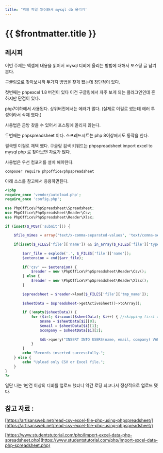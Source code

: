 ```yaml
---
title: '엑셀 파일 읽어와서 mysql db 올리기'
---
```


# {{ $frontmatter.title }}


## 레시피  

이번 주제는 엑셀에 내용을 읽어서 mysql 디비에 올리는 방법에 대해서 포스팅 글 남겨본다.


구글링으로 찾아보니까 두가지 방법을 찾게 됐는데 장단점이 있다.

첫번째는 phpexcel 1.8 버전이 있다 이건 구글링에서 자주 보게 되는 플러그인인데 흔하지만 단점이 있다.

php7이하에서 사용된다. 상위버전에서는 에러가 많다. (실제로 이걸로 썼는데 에러 투성이라서 삭제 했다.)

사용법은 금방 찾을 수 있어서 포스팅에 올리지 않는다. 

  

두번째는 phpspreadsheet 이다. 스프레드시트는 php 8이상에서도 동작을 한다.

결국엔  이걸로 채택 했다. 구글링 검색 키워드는 phpspreadsheet import excel to mysql php 로 찾아보면 자료가 많다.

 

사용법은 우선 컴포저를 설치 해야한다.

```base
composer require phpoffice/phpspreadsheet
```

아래 소스를 참고해서 응용하면된다. 

```php
<?php
require_once 'vendor/autoload.php';
require_once 'config.php';
   
use PhpOffice\PhpSpreadsheet\Spreadsheet;
use PhpOffice\PhpSpreadsheet\Reader\Csv;
use PhpOffice\PhpSpreadsheet\Reader\Xlsx;
   
if (isset($_POST['submit'])) {
   
    $file_mimes = array('text/x-comma-separated-values', 'text/comma-separated-values', 'application/octet-stream', 'application/vnd.ms-excel', 'application/x-csv', 'text/x-csv', 'text/csv', 'application/csv', 'application/excel', 'application/vnd.msexcel', 'text/plain', 'application/vnd.openxmlformats-officedocument.spreadsheetml.sheet');
       
    if(isset($_FILES['file']['name']) && in_array($_FILES['file']['type'], $file_mimes)) {
       
        $arr_file = explode('.', $_FILES['file']['name']);
        $extension = end($arr_file);
       
        if('csv' == $extension) {
            $reader = new \PhpOffice\PhpSpreadsheet\Reader\Csv();
        } else {
            $reader = new \PhpOffice\PhpSpreadsheet\Reader\Xlsx();
        }
   
        $spreadsheet = $reader->load($_FILES['file']['tmp_name']);
   
        $sheetData = $spreadsheet->getActiveSheet()->toArray();
   
        if (!empty($sheetData)) {
            for ($i=1; $i<count($sheetData); $i++) { //skipping first row
                $name = $sheetData[$i][0];
                $email = $sheetData[$i][1];
                $company = $sheetData[$i][2];
  
                $db->query("INSERT INTO USERS(name, email, company) VALUES('$name', '$email', '$company')");
            }
        }
        echo "Records inserted successfully.";
    } else {
        echo "Upload only CSV or Excel file.";
    }
}
?>
```

일단 나는 1만건 이상의 디비를 업로드 했더니 약간 로딩 되고나서 정상적으로 업로드 됐다. 



## 참고 자료 :

[https://artisansweb.net/read-csv-excel-file-php-using-phpspreadsheet/](https://artisansweb.net/read-csv-excel-file-php-using-phpspreadsheet/)

[https://www.studentstutorial.com/php/Import-excel-data-php-spreadsheet.php](https://www.studentstutorial.com/php/Import-excel-data-php-spreadsheet.php)
